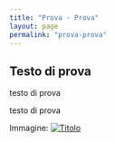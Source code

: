 ```yaml
---
title: "Prova - Prova"
layout: page
permalink: "prova-prova"
---
```


## Testo di prova

testo di prova

testo di prova

Immagine:
[![Titolo](https://storage.googleapis.com/files.davegamba.com/downloads/FIRMA%20MAIL.jpg)](https://pittica.com/)

